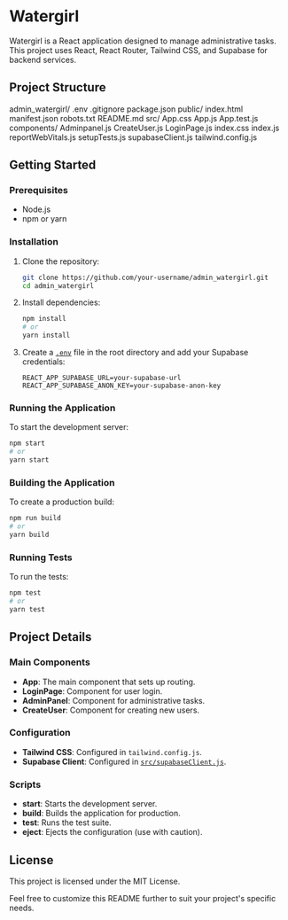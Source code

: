 # Watergirl

Watergirl is a React application designed to manage administrative tasks. This project uses React, React Router, Tailwind CSS, and Supabase for backend services.

## Project Structure

admin_watergirl/
    .env
    .gitignore
    package.json
    public/
        index.html
        manifest.json
        robots.txt
    README.md
    src/
        App.css
        App.js
        App.test.js
        components/
            Adminpanel.js
            CreateUser.js
            LoginPage.js
        index.css
        index.js
        reportWebVitals.js
        setupTests.js
        supabaseClient.js
    tailwind.config.js

## Getting Started

### Prerequisites

- Node.js
- npm or yarn

### Installation

1. Clone the repository:
    ```sh
    git clone https://github.com/your-username/admin_watergirl.git
    cd admin_watergirl
    ```

2. Install dependencies:
    ```sh
    npm install
    # or
    yarn install
    ```

3. Create a [`.env`](command:_github.copilot.openSymbolFromReferences?%5B%22%22%2C%5B%7B%22uri%22%3A%7B%22scheme%22%3A%22file%22%2C%22authority%22%3A%22%22%2C%22path%22%3A%22%2Fc%3A%2FUsers%2Ftendu%2FDesktop%2FChandu%20Files%2FProgramming%2FVDC%2FWebApp%20Supabase%20API%2Fadmin_watergirl%2Fsrc%2FsupabaseClient.js%22%2C%22query%22%3A%22%22%2C%22fragment%22%3A%22%22%7D%2C%22pos%22%3A%7B%22line%22%3A3%2C%22character%22%3A27%7D%7D%5D%2C%2287a21622-72ad-419b-84a7-78730e26081c%22%5D "Go to definition") file in the root directory and add your Supabase credentials:
    ```env
    REACT_APP_SUPABASE_URL=your-supabase-url
    REACT_APP_SUPABASE_ANON_KEY=your-supabase-anon-key
    ```

### Running the Application

To start the development server:
```sh
npm start
# or
yarn start
```

### Building the Application

To create a production build:
```sh
npm run build
# or
yarn build
```

### Running Tests

To run the tests:
```sh
npm test
# or
yarn test
```

## Project Details

### Main Components

- **App**: The main component that sets up routing.
- **LoginPage**: Component for user login.
- **AdminPanel**: Component for administrative tasks.
- **CreateUser**: Component for creating new users.

### Configuration

- **Tailwind CSS**: Configured in `tailwind.config.js`.
- **Supabase Client**: Configured in [`src/supabaseClient.js`](command:_github.copilot.openRelativePath?%5B%7B%22scheme%22%3A%22file%22%2C%22authority%22%3A%22%22%2C%22path%22%3A%22%2Fc%3A%2FUsers%2Ftendu%2FDesktop%2FChandu%20Files%2FProgramming%2FVDC%2FWebApp%20Supabase%20API%2Fadmin_watergirl%2Fsrc%2FsupabaseClient.js%22%2C%22query%22%3A%22%22%2C%22fragment%22%3A%22%22%7D%2C%2287a21622-72ad-419b-84a7-78730e26081c%22%5D "c:\Users\tendu\Desktop\Chandu Files\Programming\VDC\WebApp Supabase API\admin_watergirl\src\supabaseClient.js").

### Scripts

- **start**: Starts the development server.
- **build**: Builds the application for production.
- **test**: Runs the test suite.
- **eject**: Ejects the configuration (use with caution).

## License

This project is licensed under the MIT License.

Feel free to customize this README further to suit your project's specific needs.